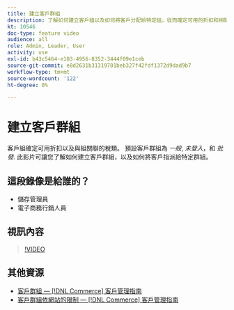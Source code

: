 ```yaml
---
title: 建立客戶群組
description: 了解如何建立客戶組以及如何將客戶分配給特定組，從而確定可用的折扣和相關稅分類。
kt: 10546
doc-type: feature video
audience: all
role: Admin, Leader, User
activity: use
exl-id: b43c5464-e103-4956-8352-3444f09e1ceb
source-git-commit: e8d2631b31319701beb327f42fdf1372d9dad9b7
workflow-type: tm+mt
source-wordcount: '122'
ht-degree: 0%

---
```


# 建立客戶群組

客戶組確定可用折扣以及與組關聯的稅類。 預設客戶群組為 _一般_, _未登入_，和 _批發_. 此影片可讓您了解如何建立客戶群組，以及如何將客戶指派給特定群組。

## 這段錄像是給誰的？

- 儲存管理員
- 電子商務行銷人員

## 視訊內容

>[!VIDEO](https://video.tv.adobe.com/v/343660?quality=12&learn=on)

## 其他資源

- [客戶群組 —  [!DNL Commerce] 客戶管理指南](https://experienceleague.adobe.com/docs/commerce-admin/customers/customers-menu/customer-groups.html)
- [客戶群組依網站的限制 —  [!DNL Commerce] 客戶管理指南](https://developer.adobe.com/commerce/php/development/components/indexing/optimization/#customer-group-limitations-by-websites)
